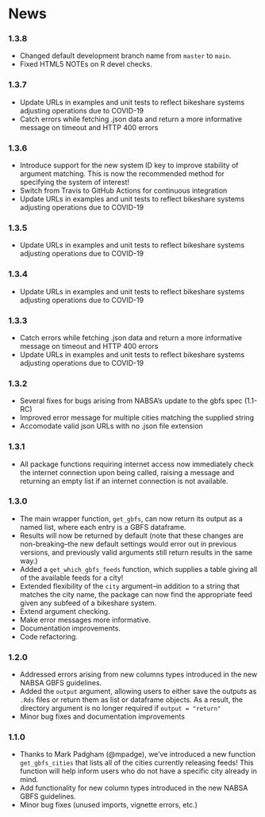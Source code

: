 # News

### 1.3.8

  - Changed default development branch name from `master` to `main`.
  - Fixed HTML5 NOTEs on R devel checks.

### 1.3.7

  - Update URLs in examples and unit tests to reflect bikeshare systems
    adjusting operations due to COVID-19
  - Catch errors while fetching .json data and return a more informative
    message on timeout and HTTP 400 errors
    
### 1.3.6

  - Introduce support for the new system ID key to improve stability of
    argument matching. This is now the recommended method for specifying the
    system of interest!
  - Switch from Travis to GitHub Actions for continuous integration
  - Update URLs in examples and unit tests to reflect bikeshare systems
    adjusting operations due to COVID-19

### 1.3.5

  - Update URLs in examples and unit tests to reflect bikeshare systems
    adjusting operations due to COVID-19

### 1.3.4

  - Update URLs in examples and unit tests to reflect bikeshare systems
    adjusting operations due to COVID-19
  
### 1.3.3

  - Catch errors while fetching .json data and return a more informative
    message on timeout and HTTP 400 errors
  - Update URLs in examples and unit tests to reflect bikeshare systems
    adjusting operations due to COVID-19

### 1.3.2

  - Several fixes for bugs arising from NABSA’s update to the gbfs spec
    (1.1-RC)
  - Improved error message for multiple cities matching the supplied
    string
  - Accomodate valid json URLs with no .json file extension

### 1.3.1

  - All package functions requiring internet access now immediately
    check the internet connection upon being called, raising a message
    and returning an empty list if an internet connection is not
    available.

### 1.3.0

  - The main wrapper function, `get_gbfs`, can now return its output as
    a named list, where each entry is a GBFS dataframe.
  - Results will now be returned by default (note that these changes are
    non-breaking–the new default settings would error out in previous
    versions, and previously valid arguments still return results in the
    same way.)
  - Added a `get_which_gbfs_feeds` function, which supplies a table
    giving all of the available feeds for a city\!
  - Extended flexibility of the `city` argument–in addition to a string
    that matches the city name, the package can now find the appropriate
    feed given any subfeed of a bikeshare system.
  - Extend argument checking.
  - Make error messages more informative.
  - Documentation improvements.
  - Code refactoring.

### 1.2.0

  - Addressed errors arising from new columns types introduced in the
    new NABSA GBFS guidelines.  
  - Added the `output` argument, allowing users to either save the
    outputs as `.Rds` files or return them as list or dataframe objects.
    As a result, the directory argument is no longer required if `output
    = "return"`
  - Minor bug fixes and documentation improvements

### 1.1.0

  - Thanks to Mark Padgham (@mpadge), we’ve introduced a new function
    `get_gbfs_cities` that lists all of the cities currently releasing
    feeds\! This function will help inform users who do not have a
    specific city already in mind.  
  - Add functionality for new column types introduced in the new NABSA
    GBFS guidelines.  
  - Minor bug fixes (unused imports, vignette errors, etc.)
